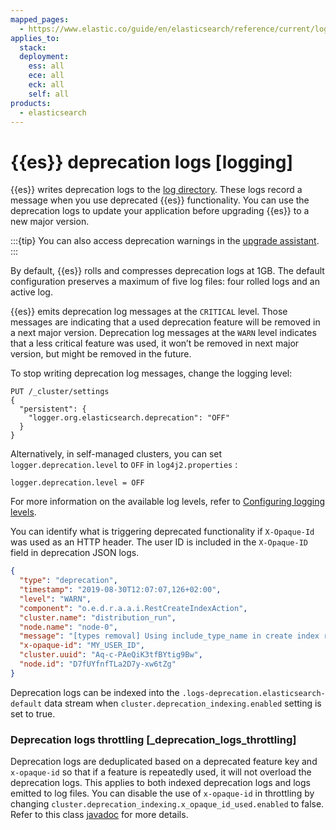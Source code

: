```yaml
---
mapped_pages:
  - https://www.elastic.co/guide/en/elasticsearch/reference/current/logging.html
applies_to:
  stack:
  deployment:
    ess: all
    ece: all
    eck: all
    self: all
products:
  - elasticsearch
---
```


# {{es}} deprecation logs [logging]

{{es}} writes deprecation logs to the [log directory](/deploy-manage/monitor/logging-configuration.md#access-kib-and-es-logs). These logs record a message when you use deprecated {{es}} functionality. You can use the deprecation logs to update your application before upgrading {{es}} to a new major version.

:::{tip}
You can also access deprecation warnings in the [upgrade assistant](/deploy-manage/upgrade/prepare-to-upgrade/upgrade-assistant.md).
:::

By default, {{es}} rolls and compresses deprecation logs at 1GB. The default configuration preserves a maximum of five log files: four rolled logs and an active log.

{{es}} emits deprecation log messages at the `CRITICAL` level. Those messages are indicating that a used deprecation feature will be removed in a next major version. Deprecation log messages at the `WARN` level indicates that a less critical feature was used, it won’t be removed in next major version, but might be removed in the future.

To stop writing deprecation log messages, change the logging level:

```console
PUT /_cluster/settings
{
  "persistent": {
    "logger.org.elasticsearch.deprecation": "OFF"
  }
}
```

Alternatively, in self-managed clusters, you can set `logger.deprecation.level` to `OFF` in `log4j2.properties` :

```properties
logger.deprecation.level = OFF
```

For more information on the available log levels, refer to [Configuring logging levels](/deploy-manage/monitor/logging-configuration/update-elasticsearch-logging-levels.md).

You can identify what is triggering deprecated functionality if `X-Opaque-Id` was used as an HTTP header. The user ID is included in the `X-Opaque-ID` field in deprecation JSON logs.

```json
{
  "type": "deprecation",
  "timestamp": "2019-08-30T12:07:07,126+02:00",
  "level": "WARN",
  "component": "o.e.d.r.a.a.i.RestCreateIndexAction",
  "cluster.name": "distribution_run",
  "node.name": "node-0",
  "message": "[types removal] Using include_type_name in create index requests is deprecated. The parameter will be removed in the next major version.",
  "x-opaque-id": "MY_USER_ID",
  "cluster.uuid": "Aq-c-PAeQiK3tfBYtig9Bw",
  "node.id": "D7fUYfnfTLa2D7y-xw6tZg"
}
```

Deprecation logs can be indexed into the `.logs-deprecation.elasticsearch-default` data stream when `cluster.deprecation_indexing.enabled` setting is set to true.


### Deprecation logs throttling [_deprecation_logs_throttling]

Deprecation logs are deduplicated based on a deprecated feature key and `x-opaque-id` so that if a feature is repeatedly used, it will not overload the deprecation logs. This applies to both indexed deprecation logs and logs emitted to log files. You can disable the use of `x-opaque-id` in throttling by changing `cluster.deprecation_indexing.x_opaque_id_used.enabled` to false. Refer to this class [javadoc](https://artifacts.elastic.co/javadoc/org/elasticsearch/elasticsearch/8.17.3/org.elasticsearch.server/org/elasticsearch/common/logging/RateLimitingFilter.html) for more details.